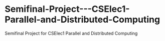 # Semifinal-Project---CSElec1-Parallel-and-Distributed-Computing
Semifinal Project for CSElec1 Parallel and Distributed Computing
